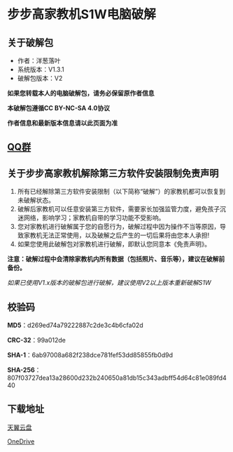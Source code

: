 # 步步高家教机S1W电脑破解

## 关于破解包
- 作者：洋葱落叶
- 系统版本：V1.3.1
- 破解包版本：V2

**如果您转载本人的电脑破解包，请务必保留原作者信息**

**本破解包遵循CC BY-NC-SA 4.0协议**

**作者信息和最新版本信息请以此页面为准**

## [QQ群](QQ_Group.md)

## 关于步步高家教机解除第三方软件安装限制免责声明
1. 所有已经解除第三方软件安装限制（以下简称“破解”）的家教机都可以恢复到未破解状态。
2. 破解后家教机可以任意安装第三方软件，需要家长加强监管力度，避免孩子沉迷网络，影响学习；家教机自带的学习功能不受影响。
3. 您对家教机进行破解属于您的自愿行为，破解过程中因为操作不当等原因，导致家教机无法正常使用，以及破解之后产生的一切后果将由您本人承担!
4. 如果您使用此破解包对家教机进行破解，即默认您同意本《免责声明》。

**注意：破解过程中会清除家教机内所有数据（包括照片、音乐等），建议在破解前备份。**

*如果已使用V1.x版本的破解包进行破解，建议使用V2以上版本重新破解S1W*

## 校验码
**MD5**：d269ed74a79222887c2de3c4b6cfa02d

**CRC-32**：99a012de

**SHA-1**：6ab97008a682f238dce781fef53dd85855fb0d9d

**SHA-256**：807f03727dea13a28600d232b240650a81db15c343adbff54d64c81e089fd440

## 下载地址
[天翼云盘](https://cloud.189.cn/t/BJJjIjieI3ia)

[OneDrive](https://dljz-my.sharepoint.com/:f:/g/personal/ycly_nii_ink/EniG14UgBTJPsKCpVVuInssBMlGQUAhXUFru4bsfEUOCBg?e=qKR4qn)

